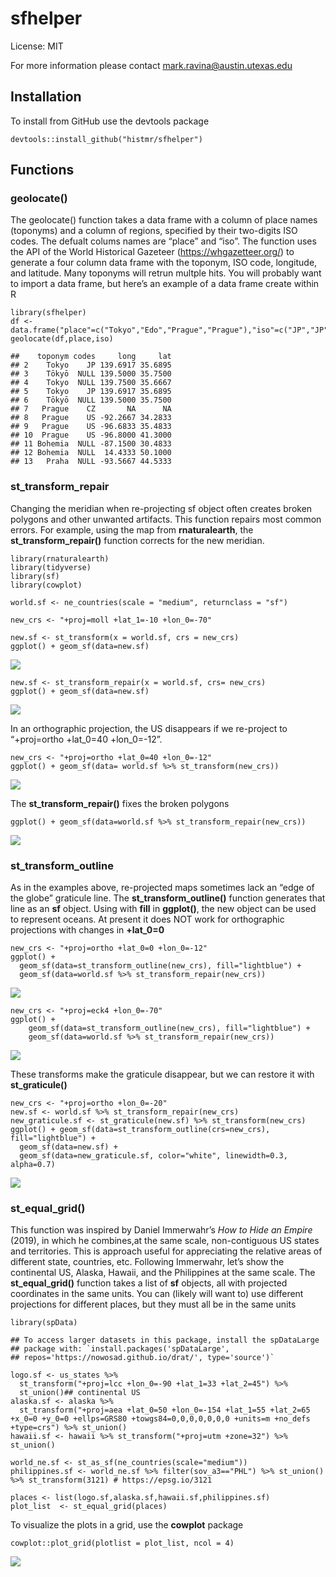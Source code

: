 # sfhelper

License: MIT

For more information please contact <mark.ravina@austin.utexas.edu>

## Installation

To install from GitHub use the devtools package

    devtools::install_github("histmr/sfhelper")

## Functions

### geolocate()

The geolocate() function takes a data frame with a column of place names
(toponyms) and a column of regions, specified by their two-digits ISO
codes. The defualt colums names are “place” and “iso”. The function uses
the API of the World Historical Gazeteer (<https://whgazetteer.org/>) to
generate a four column data frame with the toponym, ISO code, longitude,
and latitude. Many toponyms will retrun multple hits. You will probably
want to import a data frame, but here’s an example of a data frame
create within R

    library(sfhelper)
    df <- data.frame("place"=c("Tokyo","Edo","Prague","Prague"),"iso"=c("JP","JP","CZ",""))
    geolocate(df,place,iso)

    ##    toponym codes     long     lat
    ## 2    Tokyo    JP 139.6917 35.6895
    ## 3    Tōkyō  NULL 139.5000 35.7500
    ## 4    Tokyo  NULL 139.7500 35.6667
    ## 5    Tokyo    JP 139.6917 35.6895
    ## 6    Tōkyō  NULL 139.5000 35.7500
    ## 7   Prague    CZ       NA      NA
    ## 8   Prague    US -92.2667 34.2833
    ## 9   Prague    US -96.6833 35.4833
    ## 10  Prague    US -96.8000 41.3000
    ## 11 Bohemia  NULL -87.1500 30.4833
    ## 12 Bohemia  NULL  14.4333 50.1000
    ## 13   Praha  NULL -93.5667 44.5333

### st\_transform\_repair

Changing the meridian when re-projecting sf object often creates broken
polygons and other unwanted artifacts. This function repairs most common
errors. For example, using the map from **rnaturalearth**, the
**st\_transform\_repair()** function corrects for the new meridian.

    library(rnaturalearth)
    library(tidyverse)
    library(sf)
    library(cowplot)

    world.sf <- ne_countries(scale = "medium", returnclass = "sf")

    new_crs <- "+proj=moll +lat_1=-10 +lon_0=-70"

    new.sf <- st_transform(x = world.sf, crs = new_crs)
    ggplot() + geom_sf(data=new.sf)

![](README_files/figure-markdown_strict/unnamed-chunk-3-1.png)

    new.sf <- st_transform_repair(x = world.sf, crs= new_crs)
    ggplot() + geom_sf(data=new.sf)

![](README_files/figure-markdown_strict/unnamed-chunk-3-2.png)

In an orthographic projection, the US disappears if we re-project to
“+proj=ortho +lat\_0=40 +lon\_0=-12”.

    new_crs <- "+proj=ortho +lat_0=40 +lon_0=-12"
    ggplot() + geom_sf(data= world.sf %>% st_transform(new_crs))

![](README_files/figure-markdown_strict/unnamed-chunk-4-1.png)

The **st\_transform\_repair()** fixes the broken polygons

    ggplot() + geom_sf(data=world.sf %>% st_transform_repair(new_crs))

![](README_files/figure-markdown_strict/unnamed-chunk-5-1.png)

### st\_transform\_outline

As in the examples above, re-projected maps sometimes lack an “edge of
the globe” graticule line. The **st\_transform\_outline()** function
generates that line as an **sf** object. Using with **fill** in
**ggplot()**, the new object can be used to represent oceans. At present
it does NOT work for orthographic projections with changes in
**+lat\_0=0**

    new_crs <- "+proj=ortho +lat_0=0 +lon_0=-12"
    ggplot() + 
      geom_sf(data=st_transform_outline(new_crs), fill="lightblue") +
      geom_sf(data=world.sf %>% st_transform_repair(new_crs))

![](README_files/figure-markdown_strict/unnamed-chunk-6-1.png)

    new_crs <- "+proj=eck4 +lon_0=-70"
    ggplot() + 
        geom_sf(data=st_transform_outline(new_crs), fill="lightblue") +
        geom_sf(data=world.sf %>% st_transform_repair(new_crs))

![](README_files/figure-markdown_strict/unnamed-chunk-6-2.png)

These transforms make the graticule disappear, but we can restore it
with **st\_graticule()**

    new_crs <- "+proj=ortho +lon_0=-20"
    new.sf <- world.sf %>% st_transform_repair(new_crs)
    new_graticule.sf <- st_graticule(new.sf) %>% st_transform(new_crs)
    ggplot() + geom_sf(data=st_transform_outline(crs=new_crs), fill="lightblue") +
      geom_sf(data=new.sf) +
      geom_sf(data=new_graticule.sf, color="white", linewidth=0.3, alpha=0.7)

![](README_files/figure-markdown_strict/unnamed-chunk-7-1.png)

### st\_equal\_grid()

This function was inspired by Daniel Immerwahr’s *How to Hide an Empire*
(2019), in which he combines,at the same scale, non-contiguous US states
and territories. This is approach useful for appreciating the relative
areas of different state, countries, etc. Following Immerwahr, let’s
show the continental US, Alaska, Hawaii, and the Philippines at the same
scale. The **st\_equal\_grid()** function takes a list of **sf**
objects, all with projected coordinates in the same units. You can
(likely will want to) use different projections for different places,
but they must all be in the same units

    library(spData)

    ## To access larger datasets in this package, install the spDataLarge
    ## package with: `install.packages('spDataLarge',
    ## repos='https://nowosad.github.io/drat/', type='source')`

    logo.sf <- us_states %>% 
      st_transform("+proj=lcc +lon_0=-90 +lat_1=33 +lat_2=45") %>% 
      st_union()## continental US
    alaska.sf <- alaska %>% 
      st_transform("+proj=aea +lat_0=50 +lon_0=-154 +lat_1=55 +lat_2=65 +x_0=0 +y_0=0 +ellps=GRS80 +towgs84=0,0,0,0,0,0,0 +units=m +no_defs +type=crs") %>% st_union()
    hawaii.sf <- hawaii %>% st_transform("+proj=utm +zone=32") %>% st_union()

    world_ne.sf <- st_as_sf(ne_countries(scale="medium"))
    philippines.sf <- world_ne.sf %>% filter(sov_a3=="PHL") %>% st_union() %>% st_transform(3121) # https://epsg.io/3121

    places <- list(logo.sf,alaska.sf,hawaii.sf,philippines.sf)
    plot_list  <- st_equal_grid(places)

To visualize the plots in a grid, use the **cowplot** package

    cowplot::plot_grid(plotlist = plot_list, ncol = 4)

![](README_files/figure-markdown_strict/unnamed-chunk-9-1.png)
